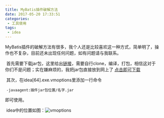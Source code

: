 ```yaml
---
title: MyBatis插件破解方法
date: 2017-05-20 17:33:51
categories: 
 - 工具使用
tags: 
 - idea
---
```


​	MyBatis插件的破解方法有很多，我个人还是比较喜欢这一种方式，简单明了，操作也不复杂，目前还未出现任何问题，如有问题请与我联系。

​	首先需要下载jar包，这里给出[链接](https://coding.net/u/rover12421/p/MyBatisPluginCrack/git)，需要自行clone，编译，打包，相信这对于你们不是问题；实在嫌麻烦的，我把jar包直接放到网上了  [点击即可下载](http://cdn.bayllech.cn/MyBatisPluginCrack-1.0.jar)

​	其次，在idea[64].exe.vmoptions里添加一行命令

​	`-javaagent:插件jar包位置/名字.jar`

即可使用。

​	idea中的位置如图：![vmoptions](http://oq8w1br9a.bkt.clouddn.com/QQ%E5%9B%BE%E7%89%8720170520175815.png)

